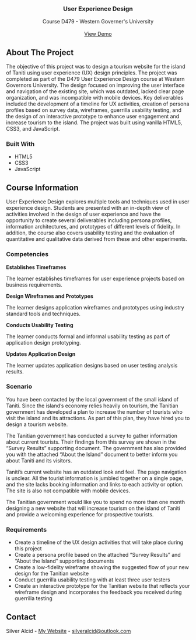 <a id="readme-top"></a>

<h3 align="center">User Experience Design</h3>

  <p align="center">
    Course D479 - Western Governer's University
    <br />
    <br />
    <a href="https://silveralcid.github.io/WGU-D479-UX-Design/">View Demo</a>
</div>


<!-- ABOUT THE PROJECT -->
## About The Project

The objective of this project was to design a tourism website for the island of Taniti using user experience (UX) design principles. The project was completed as part of the D479 User Experience Design course at Western Governors University. The design focused on improving the user interface and navigation of the existing site, which was outdated, lacked clear page organization, and was incompatible with mobile devices. Key deliverables included the development of a timeline for UX activities, creation of persona profiles based on survey data, wireframes, guerrilla usability testing, and the design of an interactive prototype to enhance user engagement and increase tourism to the island. The project was built using vanilla HTML5, CSS3, and JavaScript.

### Built With

* HTML5
* CSS3
* JavaScript


## Course Information

User Experience Design explores multiple tools and techniques used in user experience design. Students are presented with an in-depth view of activities involved in the design of user experience and have the opportunity to create several deliverables including persona profiles, information architectures, and prototypes of different levels of fidelity. In addition, the course also covers usability testing and the evaluation of quantitative and qualitative data derived from these and other experiments.


### Competencies

**Establishes Timeframes**

The learner establishes timeframes for user experience projects based on business requirements.

**Design Wireframes and Prototypes**

The learner designs application wireframes and prototypes using industry standard tools and techniques.

**Conducts Usability Testing**

The learner conducts formal and informal usability testing as part of application design prototyping.

**Updates Application Design**

The learner updates application designs based on user testing analysis results.

### Scenario

You have been contacted by the local government of the small island of Taniti. Since the island’s economy relies heavily on tourism, the Tanitian government has developed a plan to increase the number of tourists who visit the island and its attractions. As part of this plan, they have hired you to design a tourism website.

The Tanitian government has conducted a survey to gather information about current tourists. Their findings from this survey are shown in the “Survey Results” supporting document. The government has also provided you with the attached “About the Island” document to better inform you about Taniti and its visitors.

Taniti’s current website has an outdated look and feel. The page navigation is unclear. All the tourist information is jumbled together on a single page, and the site lacks booking information and links to each activity or option. The site is also not compatible with mobile devices.

The Tanitian government would like you to spend no more than one month designing a new website that will increase tourism on the island of Taniti and provide a welcoming experience for prospective tourists.

### Requirements

* Create a timeline of the UX design activities that will take place during this project
* Create a persona profile based on the attached “Survey Results” and “About the Island” supporting documents
* Create a low-fidelity wireframe showing the suggested flow of your new design for the Tanitian website
* Conduct guerrilla usability testing with at least three user testers
* Create an interactive prototype for the Tanitian website that reflects your wireframe design and incorporates the feedback you received during guerrilla testing


<!-- CONTACT -->
## Contact

Silver Alcid - [My Website](https://silveralcid.com) - silveralcid@outlook.com
